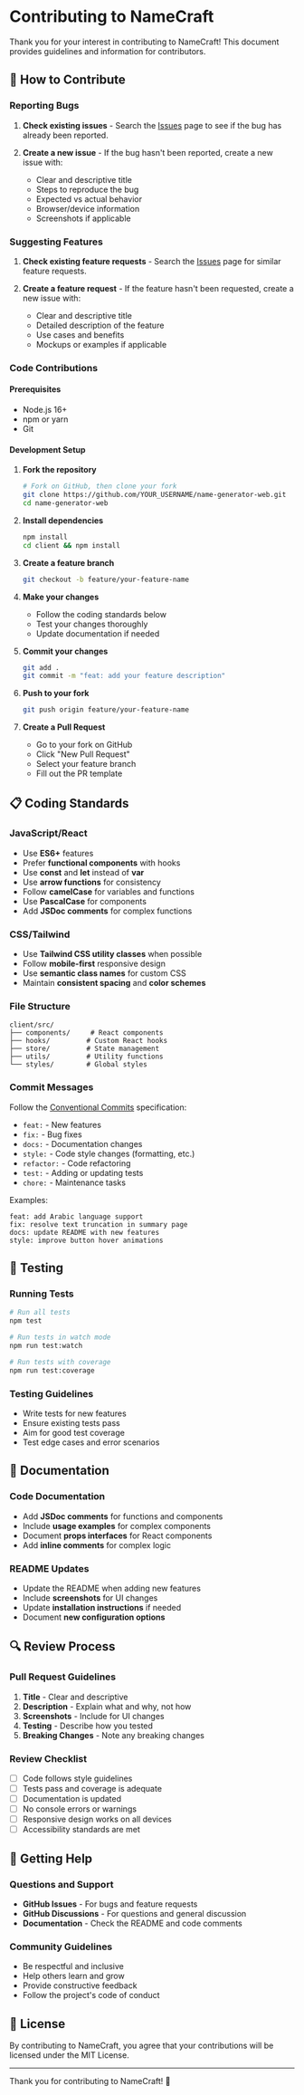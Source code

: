# Contributing to NameCraft

Thank you for your interest in contributing to NameCraft! This document provides guidelines and information for contributors.

## 🤝 How to Contribute

### Reporting Bugs

1. **Check existing issues** - Search the [Issues](https://github.com/a7csw/name-generator-web/issues) page to see if the bug has already been reported.

2. **Create a new issue** - If the bug hasn't been reported, create a new issue with:
   - Clear and descriptive title
   - Steps to reproduce the bug
   - Expected vs actual behavior
   - Browser/device information
   - Screenshots if applicable

### Suggesting Features

1. **Check existing feature requests** - Search the [Issues](https://github.com/a7csw/name-generator-web/issues) page for similar feature requests.

2. **Create a feature request** - If the feature hasn't been requested, create a new issue with:
   - Clear and descriptive title
   - Detailed description of the feature
   - Use cases and benefits
   - Mockups or examples if applicable

### Code Contributions

#### Prerequisites

- Node.js 16+
- npm or yarn
- Git

#### Development Setup

1. **Fork the repository**
   ```bash
   # Fork on GitHub, then clone your fork
   git clone https://github.com/YOUR_USERNAME/name-generator-web.git
   cd name-generator-web
   ```

2. **Install dependencies**
   ```bash
   npm install
   cd client && npm install
   ```

3. **Create a feature branch**
   ```bash
   git checkout -b feature/your-feature-name
   ```

4. **Make your changes**
   - Follow the coding standards below
   - Test your changes thoroughly
   - Update documentation if needed

5. **Commit your changes**
   ```bash
   git add .
   git commit -m "feat: add your feature description"
   ```

6. **Push to your fork**
   ```bash
   git push origin feature/your-feature-name
   ```

7. **Create a Pull Request**
   - Go to your fork on GitHub
   - Click "New Pull Request"
   - Select your feature branch
   - Fill out the PR template

## 📋 Coding Standards

### JavaScript/React

- Use **ES6+** features
- Prefer **functional components** with hooks
- Use **const** and **let** instead of **var**
- Use **arrow functions** for consistency
- Follow **camelCase** for variables and functions
- Use **PascalCase** for components
- Add **JSDoc comments** for complex functions

### CSS/Tailwind

- Use **Tailwind CSS utility classes** when possible
- Follow **mobile-first** responsive design
- Use **semantic class names** for custom CSS
- Maintain **consistent spacing** and **color schemes**

### File Structure

```
client/src/
├── components/     # React components
├── hooks/         # Custom React hooks
├── store/         # State management
├── utils/         # Utility functions
└── styles/        # Global styles
```

### Commit Messages

Follow the [Conventional Commits](https://www.conventionalcommits.org/) specification:

- `feat:` - New features
- `fix:` - Bug fixes
- `docs:` - Documentation changes
- `style:` - Code style changes (formatting, etc.)
- `refactor:` - Code refactoring
- `test:` - Adding or updating tests
- `chore:` - Maintenance tasks

Examples:
```
feat: add Arabic language support
fix: resolve text truncation in summary page
docs: update README with new features
style: improve button hover animations
```

## 🧪 Testing

### Running Tests

```bash
# Run all tests
npm test

# Run tests in watch mode
npm run test:watch

# Run tests with coverage
npm run test:coverage
```

### Testing Guidelines

- Write tests for new features
- Ensure existing tests pass
- Aim for good test coverage
- Test edge cases and error scenarios

## 📝 Documentation

### Code Documentation

- Add **JSDoc comments** for functions and components
- Include **usage examples** for complex components
- Document **props interfaces** for React components
- Add **inline comments** for complex logic

### README Updates

- Update the README when adding new features
- Include **screenshots** for UI changes
- Update **installation instructions** if needed
- Document **new configuration options**

## 🔍 Review Process

### Pull Request Guidelines

1. **Title** - Clear and descriptive
2. **Description** - Explain what and why, not how
3. **Screenshots** - Include for UI changes
4. **Testing** - Describe how you tested
5. **Breaking Changes** - Note any breaking changes

### Review Checklist

- [ ] Code follows style guidelines
- [ ] Tests pass and coverage is adequate
- [ ] Documentation is updated
- [ ] No console errors or warnings
- [ ] Responsive design works on all devices
- [ ] Accessibility standards are met

## 🚀 Getting Help

### Questions and Support

- **GitHub Issues** - For bugs and feature requests
- **GitHub Discussions** - For questions and general discussion
- **Documentation** - Check the README and code comments

### Community Guidelines

- Be respectful and inclusive
- Help others learn and grow
- Provide constructive feedback
- Follow the project's code of conduct

## 📄 License

By contributing to NameCraft, you agree that your contributions will be licensed under the MIT License.

---

Thank you for contributing to NameCraft! 🎉 